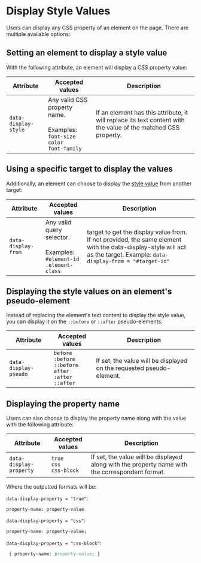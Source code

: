 # Display Style Values

Users can display any CSS property of an element on the page. There are multiple available options:

## Setting an element to display a style value

With the following attribute, an element will display a CSS property value:

| Attribute            | Accepted values                                                                           | Description                                                                                                    |
| -------------------- | ----------------------------------------------------------------------------------------- | -------------------------------------------------------------------------------------------------------------- |
| `data-display-style` | Any valid CSS property name.<br/><br/>Examples: `font-size`<br/>`color`<br/>`font-family` | If an element has this attribute, it will replace its text content with the value of the matched CSS property. |

## Using a specific target to display the values

Additionally, an element can choose to display the [style value](#setting-an-element-to-display-a-style-value) from another target:

| Attribute           | Accepted values                                                                 | Description                                                                                                                                                             |
| ------------------- | ------------------------------------------------------------------------------- | ----------------------------------------------------------------------------------------------------------------------------------------------------------------------- |
| `data-display-from` | Any valid query selector.<br/><br/>Examples: `#element-id`<br/>`.element-class` | target to get the display value from. If not provided, the same element with the data-display-style will act as the target. Example: `data-display-from = "#target-id"` |

## Displaying the style values on an element's pseudo-element

Instead of replacing the element's text content to display the style value, you can display it on the `::before` or `::after` pseudo-elements.

| Attribute             | Accepted values                                                              | Description                                                          |
| --------------------- | ---------------------------------------------------------------------------- | -------------------------------------------------------------------- |
| `data-display-pseudo` | `before`<br/>`:before`<br/>`::before`<br/>`after`<br/>`:after`<br/>`::after` | If set, the value will be displayed on the requested pseudo-element. |

## Displaying the property name

Users can also choose to display the property name along with the value with the following attribute:

| Attribute               | Accepted values                  | Description                                                                                     |
| ----------------------- | -------------------------------- | ----------------------------------------------------------------------------------------------- |
| `data-display-property` | `true`<br/>`css`<br/>`css-block` | If set, the value will be displayed along with the property name with the correspondent format. |

Where the outputted formats will be:

`data-display-property = "true"`:

```
property-name: property-value
```

`data-display-property = "css"`:

```css
property-name: property-value;
```

`data-display-property = "css-block"`:

<!-- prettier-ignore-start -->
```css
 { property-name: property-value; }
```
<!-- prettier-ignore-end -->
